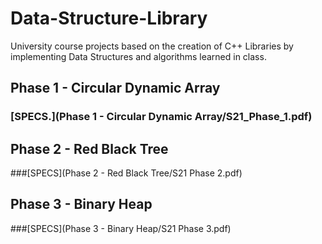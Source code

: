 # Data-Structure-Library

University course projects based on the creation of C++ Libraries by implementing Data Structures and algorithms learned in class. 

## Phase 1 - Circular Dynamic Array

### [SPECS.](Phase 1 - Circular Dynamic Array/S21_Phase_1.pdf)

## Phase 2 - Red Black Tree
###[SPECS](Phase 2 - Red Black Tree/S21 Phase 2.pdf)

## Phase 3 - Binary Heap
###[SPECS](Phase 3 - Binary Heap/S21 Phase 3.pdf)


